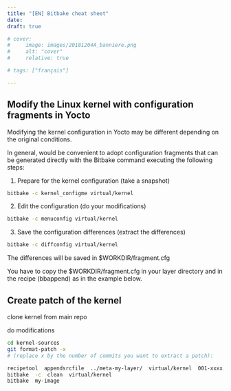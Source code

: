 ```yaml
---
title: "[EN] Bitbake cheat sheet"
date: 
draft: true

# cover:
#     image: images/20181204A_banniere.png
#     alt: "cover"
#     relative: true

# tags: ["français"]

---
```






## Modify the Linux kernel with configuration fragments in Yocto

Modifying the kernel configuration in Yocto may be different depending on the original conditions.

In general, would be convenient to adopt configuration fragments that can be generated directly with the Bitbake command executing the following steps:

1. Prepare for the kernel configuration (take a snapshot)

```bash
bitbake -c kernel_configme virtual/kernel
```

2. Edit the configuration (do your modifications)

```bash
bitbake -c menuconfig virtual/kernel
```

3. Save the configuration differences (extract the differences)

```bash
bitbake -c diffconfig virtual/kernel
```

The differences will be saved in $WORKDIR/fragment.cfg

You have to copy the $WORKDIR/fragment.cfg in your layer directory and in the recipe (bbappend) as in the example below. 


## Create patch of the kernel

clone kernel from main repo

do modifications

```bash
cd kernel-sources
git format-patch -x
# (replace x by the number of commits you want to extract a patch):
```


```bash
recipetool  appendsrcfile  ../meta-my-layer/  virtual/kernel  001-xxxx.patch 
bitbake  -c  clean  virtual/kernel 
bitbake  my-image
```
